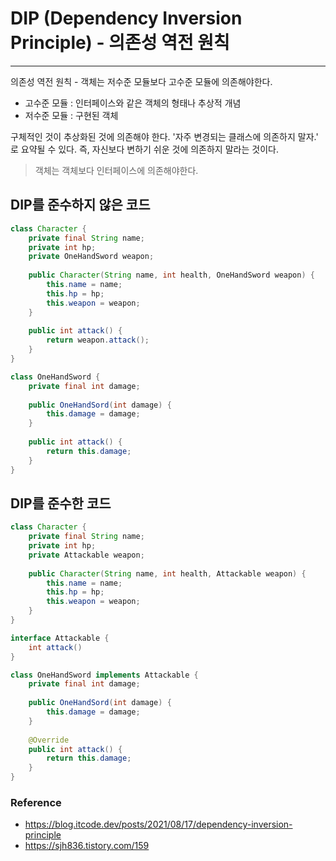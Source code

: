 # DIP (Dependency Inversion Principle) - 의존성 역전 원칙
<hr>

의존성 역전 원칙 - 객체는 저수준 모듈보다 고수준 모듈에 의존해야한다.

- 고수준 모듈 : 인터페이스와 같은 객체의 형태나 추상적 개념
- 저수준 모듈 : 구현된 객체

구체적인 것이 추상화된 것에 의존해야 한다. '자주 변경되는 클래스에 의존하지 말자.' 로 요약될 수 있다. 
즉, 자신보다 변하기 쉬운 것에 의존하지 말라는 것이다.

> 객체는 객체보다 인터페이스에 의존해야한다.


## DIP를 준수하지 않은 코드
```java
class Character {
    private final String name;
    private int hp;
    private OneHandSword weapon;
    
    public Character(String name, int health, OneHandSword weapon) {
        this.name = name;
        this.hp = hp;
        this.weapon = weapon;
    }
    
    public int attack() {
        return weapon.attack();
    }
}

class OneHandSword {
    private final int damage;
    
    public OneHandSord(int damage) {
        this.damage = damage;
    }
    
    public int attack() {
        return this.damage;
    }
}
```

## DIP를 준수한 코드
```java
class Character {
    private final String name;
    private int hp;
    private Attackable weapon;
    
    public Character(String name, int health, Attackable weapon) {
        this.name = name;
        this.hp = hp;
        this.weapon = weapon;
    }
}

interface Attackable {
    int attack()
}

class OneHandSword implements Attackable {
    private final int damage;
    
    public OneHandSord(int damage) {
        this.damage = damage;
    }
    
    @Override
    public int attack() {
        return this.damage;
    }
}
```



### Reference
- https://blog.itcode.dev/posts/2021/08/17/dependency-inversion-principle
- https://sjh836.tistory.com/159